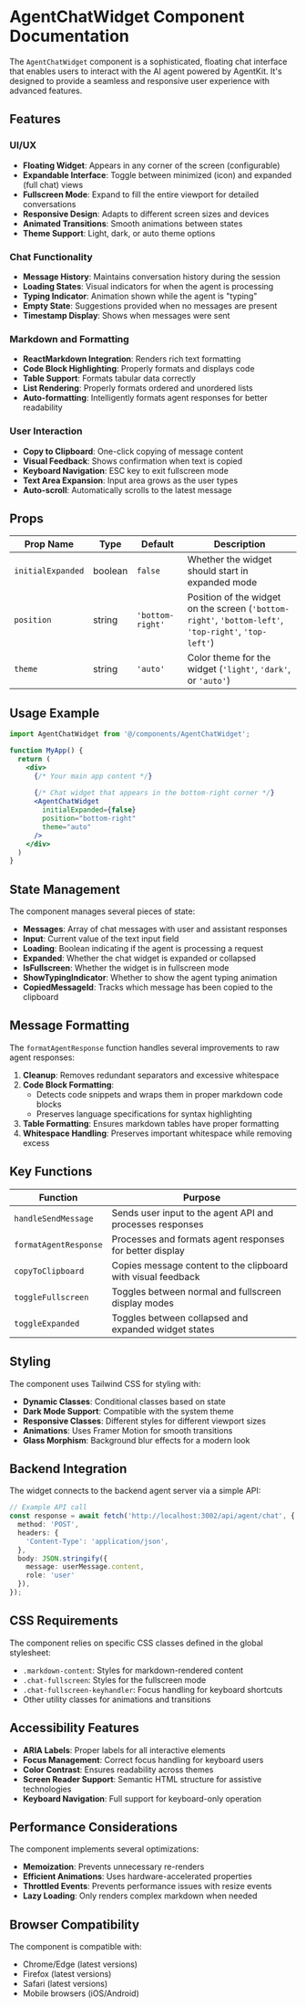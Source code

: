 # AgentChatWidget Component Documentation

The `AgentChatWidget` component is a sophisticated, floating chat interface that enables users to interact with the AI agent powered by AgentKit. It's designed to provide a seamless and responsive user experience with advanced features.

## Features

### UI/UX
- **Floating Widget**: Appears in any corner of the screen (configurable)
- **Expandable Interface**: Toggle between minimized (icon) and expanded (full chat) views
- **Fullscreen Mode**: Expand to fill the entire viewport for detailed conversations
- **Responsive Design**: Adapts to different screen sizes and devices
- **Animated Transitions**: Smooth animations between states
- **Theme Support**: Light, dark, or auto theme options

### Chat Functionality
- **Message History**: Maintains conversation history during the session
- **Loading States**: Visual indicators for when the agent is processing
- **Typing Indicator**: Animation shown while the agent is "typing"
- **Empty State**: Suggestions provided when no messages are present
- **Timestamp Display**: Shows when messages were sent

### Markdown and Formatting
- **ReactMarkdown Integration**: Renders rich text formatting
- **Code Block Highlighting**: Properly formats and displays code
- **Table Support**: Formats tabular data correctly
- **List Rendering**: Properly formats ordered and unordered lists
- **Auto-formatting**: Intelligently formats agent responses for better readability

### User Interaction
- **Copy to Clipboard**: One-click copying of message content
- **Visual Feedback**: Shows confirmation when text is copied
- **Keyboard Navigation**: ESC key to exit fullscreen mode
- **Text Area Expansion**: Input area grows as the user types
- **Auto-scroll**: Automatically scrolls to the latest message

## Props

| Prop Name | Type | Default | Description |
|-----------|------|---------|-------------|
| `initialExpanded` | boolean | `false` | Whether the widget should start in expanded mode |
| `position` | string | `'bottom-right'` | Position of the widget on the screen (`'bottom-right'`, `'bottom-left'`, `'top-right'`, `'top-left'`) |
| `theme` | string | `'auto'` | Color theme for the widget (`'light'`, `'dark'`, or `'auto'`) |

## Usage Example

```jsx
import AgentChatWidget from '@/components/AgentChatWidget';

function MyApp() {
  return (
    <div>
      {/* Your main app content */}
      
      {/* Chat widget that appears in the bottom-right corner */}
      <AgentChatWidget 
        initialExpanded={false}
        position="bottom-right"
        theme="auto"
      />
    </div>
  )
}
```

## State Management

The component manages several pieces of state:

- **Messages**: Array of chat messages with user and assistant responses
- **Input**: Current value of the text input field
- **Loading**: Boolean indicating if the agent is processing a request
- **Expanded**: Whether the chat widget is expanded or collapsed
- **IsFullscreen**: Whether the widget is in fullscreen mode
- **ShowTypingIndicator**: Whether to show the agent typing animation
- **CopiedMessageId**: Tracks which message has been copied to the clipboard

## Message Formatting

The `formatAgentResponse` function handles several improvements to raw agent responses:

1. **Cleanup**: Removes redundant separators and excessive whitespace
2. **Code Block Formatting**: 
   - Detects code snippets and wraps them in proper markdown code blocks
   - Preserves language specifications for syntax highlighting
3. **Table Formatting**: Ensures markdown tables have proper formatting
4. **Whitespace Handling**: Preserves important whitespace while removing excess

## Key Functions

| Function | Purpose |
|----------|---------|
| `handleSendMessage` | Sends user input to the agent API and processes responses |
| `formatAgentResponse` | Processes and formats agent responses for better display |
| `copyToClipboard` | Copies message content to the clipboard with visual feedback |
| `toggleFullscreen` | Toggles between normal and fullscreen display modes |
| `toggleExpanded` | Toggles between collapsed and expanded widget states |

## Styling

The component uses Tailwind CSS for styling with:

- **Dynamic Classes**: Conditional classes based on state
- **Dark Mode Support**: Compatible with the system theme
- **Responsive Classes**: Different styles for different viewport sizes
- **Animations**: Uses Framer Motion for smooth transitions
- **Glass Morphism**: Background blur effects for a modern look

## Backend Integration

The widget connects to the backend agent server via a simple API:

```typescript
// Example API call
const response = await fetch('http://localhost:3002/api/agent/chat', {
  method: 'POST',
  headers: {
    'Content-Type': 'application/json',
  },
  body: JSON.stringify({ 
    message: userMessage.content,
    role: 'user'
  }),
});
```

## CSS Requirements

The component relies on specific CSS classes defined in the global stylesheet:

- `.markdown-content`: Styles for markdown-rendered content
- `.chat-fullscreen`: Styles for the fullscreen mode
- `.chat-fullscreen-keyhandler`: Focus handling for keyboard shortcuts
- Other utility classes for animations and transitions

## Accessibility Features

- **ARIA Labels**: Proper labels for all interactive elements
- **Focus Management**: Correct focus handling for keyboard users
- **Color Contrast**: Ensures readability across themes
- **Screen Reader Support**: Semantic HTML structure for assistive technologies
- **Keyboard Navigation**: Full support for keyboard-only operation

## Performance Considerations

The component implements several optimizations:

- **Memoization**: Prevents unnecessary re-renders
- **Efficient Animations**: Uses hardware-accelerated properties
- **Throttled Events**: Prevents performance issues with resize events
- **Lazy Loading**: Only renders complex markdown when needed

## Browser Compatibility

The component is compatible with:
- Chrome/Edge (latest versions)
- Firefox (latest versions)
- Safari (latest versions)
- Mobile browsers (iOS/Android)
